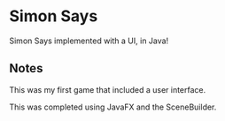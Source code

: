 # Simon Says
Simon Says implemented with a UI, in Java!

## Notes

This was my first game that included a user interface.

This was completed using JavaFX and the SceneBuilder. 
